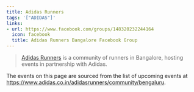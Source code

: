 ```yaml
---
title: Adidas Runners
tags: '["ADIDAS"]'
links:
- url: https://www.facebook.com/groups/148320232244164
  icon: facebook
  title: Adidas Runners Bangalore Facebook Group
--- 
```

> [Adidas Runners](https://www.adidas.co.in/adidasrunners/community/bengaluru) is a 
> community of runners in Bangalore, hosting events in partnership with Adidas.

The events on this page are sourced from the list of upcoming events at <https://www.adidas.co.in/adidasrunners/community/bengaluru>.